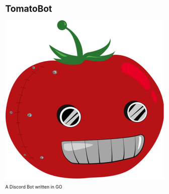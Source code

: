 # TomatoBot

![TomatoBot](https://raw.githubusercontent.com/carroarmato0/TomatoBot/master/assets/tomatobot.png)

A Discord Bot written in GO
